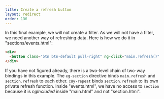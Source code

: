 ```yaml
---
title: Create a refresh button
layout: redirect
order: 130
---
```


In this final example, we will not create a filter. As we will not have a filter, we need another way of refreshing data. Here is how we do it in "sections/events.html":

```html
<div>
  <button class="btn btn-default pull-right" ng-click="main.refresh()" class="margin-bottom:2em">Refresh</button>
</div>
```

If you have not figured already, there is a two-level chain of two-way bindings in this example. The `eg-section` directive binds `main.refresh` and `section.refresh` to each other. `c8y-repeat` binds `section.refresh` to its own private refresh function. Inside "events.html", we have no access to `section` because it is *ngIncluded* inside "main.html" and not "section.html".
